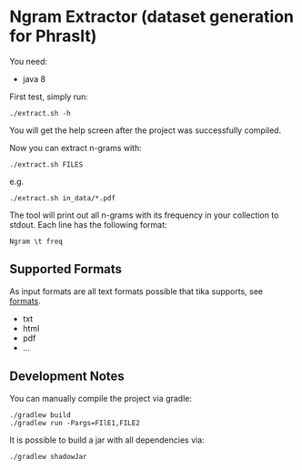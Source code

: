 Ngram Extractor (dataset generation for PhrasIt)
================================================

You need:

* java 8

First test, simply run:
```
./extract.sh -h
```
You will get the help screen after the project was successfully compiled.

Now you can extract n-grams with:
```
./extract.sh FILES
```

e.g.
```
./extract.sh in_data/*.pdf
```

The tool will print out all n-grams with its frequency in your collection to stdout.
Each line has the following format:
```
Ngram \t freq
```

Supported Formats
-----------------
As input formats are all text formats possible that tika supports, see [formats](https://tika.apache.org/1.11/formats.html).

* txt
* html
* pdf
* ...

Development Notes
-----------------
You can manually compile the project via gradle:
```
./gradlew build
./gradlew run -Pargs=FIlE1,FILE2
```

It is possible to build a jar with all dependencies via:
```
./gradlew shadowJar
```